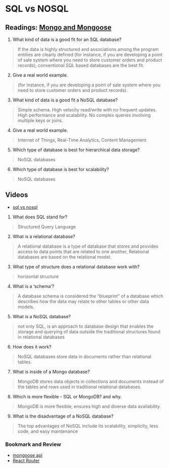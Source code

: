 # SQL vs NOSQL
## Readings: [Mongo and Mongoose](https://www.thegeekstuff.com/2014/01/sql-vs-nosql-db/?utm_source=tuicool)









1. What kind of data is a good fit for an SQL database?
> If the data is highly structured and associations among the program entities are clearly defined (for instance, if you are developing a point of sale system where you need to store customer orders and product records), conventional SQL based databases are the best fit.
2. Give a real world example.
> (for instance, if you are developing a point of sale system where you need to store customer orders and product records).

3. What kind of data is a good fit a NoSQL database?
> Simple schema. High velocity read/write with no frequent updates. High performance and scalability. No complex queries involving multiple keys or joins.

4. Give a real world example.
> Internet of Things, Real-Time Analytics, Content Management

5. Which type of database is best for hierarchical data storage?
> NoSQL databases

6. Which type of database is best for scalability?
> NoSQL databases

## Videos
- [sql vs nosql](https://www.youtube.com/watch?v=ZS_kXvOeQ5Y)

1. What does SQL stand for?
> Structured Query Language

2. What is a relational database?
> A relational database is a type of database that stores and provides access to data points that are related to one another, Relational databases are based on the relational model.

3. What type of structure does a relational database work with?
> horizontal structure

4. What is a ‘schema’?
> A database schema is considered the “blueprint” of a database which describes how the data may relate to other tables or other data models.

5. What is a NoSQL database?
> not only SQL, is an approach to database design that enables the storage and querying of data outside the traditional structures found in relational databases

6. How does it work?
> NoSQL databases store data in documents rather than relational tables.

7. What is inside of a Mongo database?
> MongoDB stores data objects in collections and documents instead of the tables and rows used in traditional relational databases.

8. Which is more flexible - SQL or MongoDB? and why.
>  MongoDB is more flexible, ensures high and diverse data availability.

9. What is the disadvantage of a NoSQL database?
> The top advantages of NoSQL include its scalability, simplicity, less code, and easy maintenance

### Bookmark and Review
- [mongoose api](https://mongoosejs.com/docs/api.html#Model)
- [React Router](https://reactrouter.com/web/api/BrowserRouter)